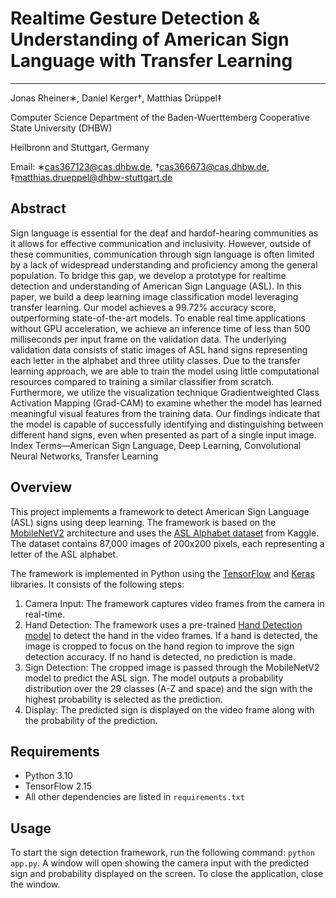 # Realtime Gesture Detection & Understanding of American Sign Language with Transfer Learning
---
Jonas Rheiner∗, Daniel Kerger†, Matthias Drüppel‡

Computer Science Department of the Baden-Wuerttemberg Cooperative State University (DHBW)

Heilbronn and Stuttgart, Germany

Email: ∗cas367123@cas.dhbw.de, †cas366673@cas.dhbw.de, ‡matthias.drueppel@dhbw-stuttgart.de

## Abstract

Sign language is essential for the deaf and hardof-hearing communities as it allows for effective communication and inclusivity. However, outside of these communities, communication through sign language is often limited by a lack of widespread understanding and proficiency among the general population. To bridge this gap, we develop a prototype for realtime detection and understanding of American Sign Language (ASL). In this paper, we build a deep learning image classification model leveraging transfer learning. Our model achieves a 99.72% accuracy score, outperforming state-of-the-art models. To enable real time applications without GPU acceleration, we achieve an inference time of less than 500 milliseconds per input frame on the validation data. The underlying validation data consists of static images of ASL hand signs representing each letter in the alphabet and three utility classes. Due to the transfer learning approach, we are able to train the model using little computational resources compared to training a similar classifier from scratch. Furthermore, we utilize the visualization technique Gradientweighted Class Activation Mapping (Grad-CAM) to examine whether the model has learned meaningful visual features from the training data. Our findings indicate that the model is capable of successfully identifying and distinguishing between different hand signs, even when presented as part of a single input image. Index Terms—American Sign Language, Deep Learning, Convolutional Neural Networks, Transfer Learning

## Overview

This project implements a framework to detect American Sign Language (ASL) signs using deep learning. The framework is based on the [MobileNetV2](https://arxiv.org/abs/1801.04381) architecture and uses the [ASL Alphabet dataset](https://www.kaggle.com/grassknoted/asl-alphabet) from Kaggle. The dataset contains 87,000 images of 200x200 pixels, each representing a letter of the ASL alphabet.

The framework is implemented in Python using the [TensorFlow](https://www.tensorflow.org/) and [Keras](https://keras.io/) libraries. It consists of the following steps:

1. Camera Input: The framework captures video frames from the camera in real-time.
2. Hand Detection: The framework uses a pre-trained [Hand Detection model](https://mediapipe.readthedocs.io/en/latest/solutions/hands.html) to detect the hand in the video frames. If a hand is detected, the image is cropped to focus on the hand region to improve the sign detection accuracy. If no hand is detected, no prediction is made.
3. Sign Detection: The cropped image is passed through the MobileNetV2 model to predict the ASL sign. The model outputs a probability distribution over the 29 classes (A-Z and space) and the sign with the highest probability is selected as the prediction.
4. Display: The predicted sign is displayed on the video frame along with the probability of the prediction.

## Requirements
- Python 3.10
- TensorFlow 2.15
- All other dependencies are listed in `requirements.txt`

## Usage
To start the sign detection framework, run the following command: `python app.py`. A window will open showing the camera input with the predicted sign and probability displayed on the screen. To close the application, close the window.
